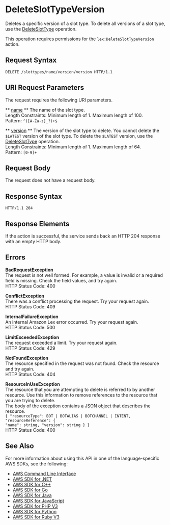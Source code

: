# DeleteSlotTypeVersion<a name="API_DeleteSlotTypeVersion"></a>

Deletes a specific version of a slot type\. To delete all versions of a slot type, use the [DeleteSlotType](API_DeleteSlotType.md) operation\. 

This operation requires permissions for the `lex:DeleteSlotTypeVersion` action\.

## Request Syntax<a name="API_DeleteSlotTypeVersion_RequestSyntax"></a>

```
DELETE /slottypes/name/version/version HTTP/1.1
```

## URI Request Parameters<a name="API_DeleteSlotTypeVersion_RequestParameters"></a>

The request requires the following URI parameters\.

 ** [name](#API_DeleteSlotTypeVersion_RequestSyntax) **   <a name="lex-DeleteSlotTypeVersion-request-name"></a>
The name of the slot type\.  
Length Constraints: Minimum length of 1\. Maximum length of 100\.  
Pattern: `^([A-Za-z]_?)+$` 

 ** [version](#API_DeleteSlotTypeVersion_RequestSyntax) **   <a name="lex-DeleteSlotTypeVersion-request-version"></a>
The version of the slot type to delete\. You cannot delete the `$LATEST` version of the slot type\. To delete the `$LATEST` version, use the [DeleteSlotType](API_DeleteSlotType.md) operation\.  
Length Constraints: Minimum length of 1\. Maximum length of 64\.  
Pattern: `[0-9]+` 

## Request Body<a name="API_DeleteSlotTypeVersion_RequestBody"></a>

The request does not have a request body\.

## Response Syntax<a name="API_DeleteSlotTypeVersion_ResponseSyntax"></a>

```
HTTP/1.1 204
```

## Response Elements<a name="API_DeleteSlotTypeVersion_ResponseElements"></a>

If the action is successful, the service sends back an HTTP 204 response with an empty HTTP body\.

## Errors<a name="API_DeleteSlotTypeVersion_Errors"></a>

 **BadRequestException**   
The request is not well formed\. For example, a value is invalid or a required field is missing\. Check the field values, and try again\.  
HTTP Status Code: 400

 **ConflictException**   
 There was a conflict processing the request\. Try your request again\.   
HTTP Status Code: 409

 **InternalFailureException**   
An internal Amazon Lex error occurred\. Try your request again\.  
HTTP Status Code: 500

 **LimitExceededException**   
The request exceeded a limit\. Try your request again\.  
HTTP Status Code: 429

 **NotFoundException**   
The resource specified in the request was not found\. Check the resource and try again\.  
HTTP Status Code: 404

 **ResourceInUseException**   
The resource that you are attempting to delete is referred to by another resource\. Use this information to remove references to the resource that you are trying to delete\.  
The body of the exception contains a JSON object that describes the resource\.  
 `{ "resourceType": BOT | BOTALIAS | BOTCHANNEL | INTENT,`   
 `"resourceReference": {`   
 `"name": string, "version": string } }`   
HTTP Status Code: 400

## See Also<a name="API_DeleteSlotTypeVersion_SeeAlso"></a>

For more information about using this API in one of the language\-specific AWS SDKs, see the following:
+  [AWS Command Line Interface](https://docs.aws.amazon.com/goto/aws-cli/lex-models-2017-04-19/DeleteSlotTypeVersion) 
+  [AWS SDK for \.NET](https://docs.aws.amazon.com/goto/DotNetSDKV3/lex-models-2017-04-19/DeleteSlotTypeVersion) 
+  [AWS SDK for C\+\+](https://docs.aws.amazon.com/goto/SdkForCpp/lex-models-2017-04-19/DeleteSlotTypeVersion) 
+  [AWS SDK for Go](https://docs.aws.amazon.com/goto/SdkForGoV1/lex-models-2017-04-19/DeleteSlotTypeVersion) 
+  [AWS SDK for Java](https://docs.aws.amazon.com/goto/SdkForJava/lex-models-2017-04-19/DeleteSlotTypeVersion) 
+  [AWS SDK for JavaScript](https://docs.aws.amazon.com/goto/AWSJavaScriptSDK/lex-models-2017-04-19/DeleteSlotTypeVersion) 
+  [AWS SDK for PHP V3](https://docs.aws.amazon.com/goto/SdkForPHPV3/lex-models-2017-04-19/DeleteSlotTypeVersion) 
+  [AWS SDK for Python](https://docs.aws.amazon.com/goto/boto3/lex-models-2017-04-19/DeleteSlotTypeVersion) 
+  [AWS SDK for Ruby V3](https://docs.aws.amazon.com/goto/SdkForRubyV3/lex-models-2017-04-19/DeleteSlotTypeVersion) 